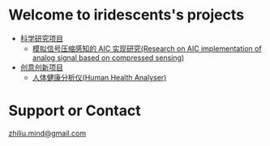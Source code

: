 # Welcome to iridescents's projects


- [科学研究项目](research/index.md)
	- [模拟信号压缩感知的 AIC 实现研究(Research on AIC implementation of analog signal based on compressed sensing)](research/MWC/index.md)
- [创意创新项目](creative/index.md)
	- [人体健康分析仪(Human Health Analyser)](creative/HHA/index.md)




# Support or Contact

zhiliu.mind@gmail.com
